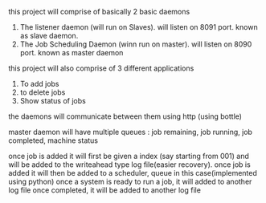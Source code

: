 this project will comprise of basically 2 basic daemons
1) The listener daemon (will run on Slaves). will listen on 8091 port. known as slave daemon.
2) The Job Scheduling Daemon (winn run on master). will listen on 8090 port. known as master daemon

this project will also comprise of 3 different applications
1) To add jobs
2) to delete jobs
3) Show status of jobs 


the daemons will communicate between them using http (using bottle)

master daemon will have multiple queues : job remaining, job running, job completed, machine status

once job is added it will first be given a index (say starting from 001) and will be added to the writeahead type log file(easier recovery).
once job is added it will then be added to a scheduler, queue in this case(implemented using python)
once a system is ready to run a job, it will added to another log file
once completed, it will be added to another log file
